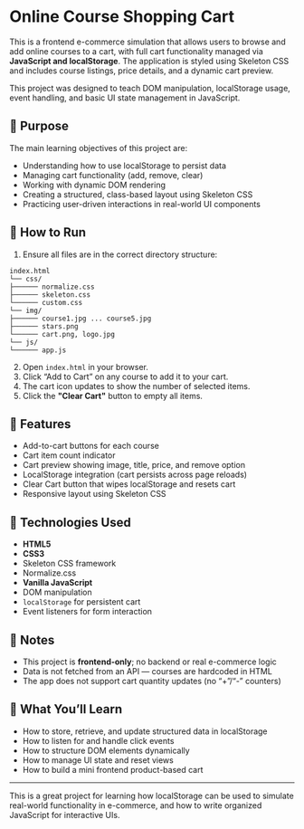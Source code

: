 # Online Course Shopping Cart

This is a frontend e-commerce simulation that allows users to browse and add online courses to a cart, with full cart functionality managed via **JavaScript and localStorage**. The application is styled using Skeleton CSS and includes course listings, price details, and a dynamic cart preview.

This project was designed to teach DOM manipulation, localStorage usage, event handling, and basic UI state management in JavaScript.

## 🎯 Purpose

The main learning objectives of this project are:

- Understanding how to use localStorage to persist data
- Managing cart functionality (add, remove, clear)
- Working with dynamic DOM rendering
- Creating a structured, class-based layout using Skeleton CSS
- Practicing user-driven interactions in real-world UI components

## 🧱 How to Run

1. Ensure all files are in the correct directory structure:
```
index.html
└── css/
├────── normalize.css
├────── skeleton.css
└────── custom.css
└── img/
├────── course1.jpg ... course5.jpg
├────── stars.png
└────── cart.png, logo.jpg
└── js/
└────── app.js
```
2. Open `index.html` in your browser.
3. Click “Add to Cart” on any course to add it to your cart.
4. The cart icon updates to show the number of selected items.
5. Click the **"Clear Cart"** button to empty all items.

## 🚀 Features

- Add-to-cart buttons for each course
- Cart item count indicator
- Cart preview showing image, title, price, and remove option
- LocalStorage integration (cart persists across page reloads)
- Clear Cart button that wipes localStorage and resets cart
- Responsive layout using Skeleton CSS

## 🔧 Technologies Used

- **HTML5**
- **CSS3**
- Skeleton CSS framework
- Normalize.css
- **Vanilla JavaScript**
- DOM manipulation
- `localStorage` for persistent cart
- Event listeners for form interaction

## 📌 Notes

- This project is **frontend-only**; no backend or real e-commerce logic
- Data is not fetched from an API — courses are hardcoded in HTML
- The app does not support cart quantity updates (no “+”/“-” counters)

## 🧠 What You’ll Learn

- How to store, retrieve, and update structured data in localStorage
- How to listen for and handle click events
- How to structure DOM elements dynamically
- How to manage UI state and reset views
- How to build a mini frontend product-based cart

---

This is a great project for learning how localStorage can be used to simulate real-world functionality in e-commerce, and how to write organized JavaScript for interactive UIs.
